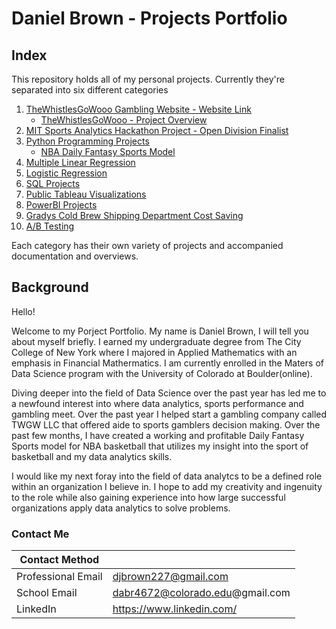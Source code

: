 # Daniel Brown - Projects Portfolio

## Index

This repository holds all of my personal projects. Currently they're separated into six different categories

1. [TheWhistlesGoWooo Gambling Website - Website Link](https://thewhistlesgowooo.com/)
    - [TheWhistlesGoWooo - Project Overview](https://github.com/djbrown227/Daniel_Portfolio/blob/main/TheWhistlesGoWoo/README.md)
2. [MIT Sports Analytics Hackathon Project - Open Division Finalist](https://github.com/djbrown227/Daniel_Portfolio/tree/main/MIT%20Sports%20Analytics%20Hackathon%202022)
3. [Python Programming Projects](https://github.com/djbrown227/Daniel_Portfolio/tree/main/Python%20Programming%20Projects)
    - [NBA Daily Fantasy Sports Model](https://github.com/djbrown227/Daniel_Portfolio/tree/main/Python%20Programming%20Projects/NBA%20Daily%20Fantasy%20Sports)
4. [Multiple Linear Regression](https://github.com/djbrown227/Daniel_Portfolio/tree/main/Multiple%20Linear%20Regression)
5. [Logistic Regression](https://github.com/djbrown227/Daniel_Portfolio/tree/main/Logistic%20Regression) 
6. [SQL Projects](https://github.com/djbrown227/Daniel_Portfolio/tree/main/SQL%20Projects)
7. [Public Tableau Visualizations](https://github.com/djbrown227/Daniel_Portfolio/tree/main/Public%20Tableau%20Visualizations)
8. [PowerBI Projects](https://github.com/djbrown227/Daniel_Portfolio/tree/main/PowerBI%20Projects)
9. [Gradys Cold Brew Shipping Department Cost Saving](https://github.com/djbrown227/Daniel_Portfolio/tree/main/Grady's%20Cold%20Brew)
10. [A/B Testing](https://github.com/djbrown227/Daniel_Portfolio/tree/main/AB%20Testing)

Each category has their own variety of projects and accompanied documentation and overviews.

## Background

Hello! 

Welcome to my Porject Portfolio. My name is Daniel Brown, I will tell you about myself briefly. I earned my undergraduate degree from The City College of New York where I majored in Applied Mathematics with an emphasis in Financial Mathermatics. I am currently enrolled in the Maters of Data Science program with the University of Colorado at Boulder(online). 

Diving deeper into the field of Data Science over the past year has led me to a newfound interest into where data analytics, sports performance and gambling meet. Over the past year I helped start a gambling company called TWGW LLC that offered aide to sports gamblers decision making. Over the past few months, I have created a working and profitable Daily Fantasy Sports model for NBA basketball that utilizes my insight into the sport of basketball and my data analytics skills. 
 
I would like my next foray into the field of data analytcs to be a defined role within an organization I believe in. I hope to add my creativity and ingenuity to the role while also gaining experience into how large successful organizations apply data analytics to solve problems.

### Contact Me

| Contact Method |  |
| --- | --- |
| Professional Email | djbrown227@gmail.com |
| School Email | dabr4672@colorado.edu@gmail.com |
| LinkedIn | https://www.linkedin.com/ |
